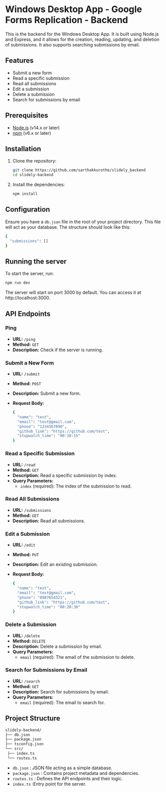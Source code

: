 # Windows Desktop App - Google Forms Replication - Backend

This is the backend for the Windows Desktop App. It is built using Node.js and Express, and it allows for the creation, reading, updating, and deletion of submissions. It also supports searching submissions by email.

## Features

- Submit a new form
- Read a specific submission
- Read all submissions
- Edit a submission
- Delete a submission
- Search for submissions by email

## Prerequisites

- [Node.js](https://nodejs.org/en/) (v14.x or later)
- [npm](https://www.npmjs.com/get-npm) (v6.x or later)

## Installation

1. Clone the repository:

   ```bash
   git clone https://github.com/sarthakkurothe/slidely_backend
   cd slidely-backend
   ```

2. Install the dependencies:

   ```bash
   npm install
   ```

## Configuration
Ensure you have a `db.json` file in the root of your project directory. This file will act as your database. The structure should look like this:

   ```bash
   {
     "submissions": []
   }
   ```

## Running the server

To start the server, run:

  ```bash
  npm run dev
  ```

The server will start on port 3000 by default. You can access it at http://localhost:3000.

## API Endpoints

### Ping
- **URL:** `/ping`
- **Method:** `GET`
- **Description:** Check if the server is running.

### Submit a New Form
- **URL:** `/submit`
- **Method:** `POST`
- **Description:** Submit a new form.
- **Request Body:**
  
  ```bash
  {
    "name": "test",
    "email": "test@gmail.com",
    "phone": "1234567890",
    "github_link": "https://github.com/test",
    "stopwatch_time": "00:10:15"
  }
  ```

### Read a Specific Submission

- **URL:** `/read`
- **Method:** `GET`
- **Description:** Read a specific submission by index.
- **Query Parameters:**
  - `index` (required): The index of the submission to read.


### Read All Submissions

- **URL:** `/submissions`
- **Method:** `GET`
- **Description:** Read all submissions.

### Edit a Submission

- **URL:** `/edit`
- **Method:** `PUT`
- **Description:** Edit an existing submission.
- **Request Body:**

  ```bash
  {
    "name": "test",
    "email": "test@gmail.com",
    "phone": "0987654321",
    "github_link": "https://github.com/test",
    "stopwatch_time": "00:20:30"
  }
  ```

### Delete a Submission

- **URL:** `/delete`
- **Method:** `DELETE`
- **Description:** Delete a submission by email.
- **Query Parameters:**
  - `email` (required): The email of the submission to delete.

### Search for Submissions by Email

- **URL:** `/search`
- **Method:** `GET`
- **Description:** Search for submissions by email.
- **Query Parameters:**
  - `email` (required): The email to search for.

## Project Structure

   ```bash
   slidely-backend/
├── db.json
├── package.json
├── tsconfig.json
└── src/
    ├── index.ts
    └── routes.ts
   ```

- `db.json` : JSON file acting as a simple database.
- `package.json` : Contains project metadata and dependencies.
- `routes.ts` : Defines the API endpoints and their logic.
- `index.ts` :Entry point for the server.

